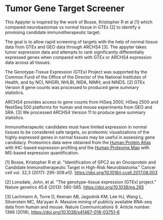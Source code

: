 # Tumor Gene Target Screener

This Appyter is inspired by the work of Bosse, Kristopher R et al [1] which compared neurobastomas vs normal tissue in GTEx [2] to identify a promising candidate immunotherapeutic target.

The goal is to allow rapid screening of targets with the help of normal tissue data from GTEx and GEO data through ARCHS4 [3]. The appyter takes tumor expression data and attempts to rank significantly differentially expressed genes when compared with with GTEx or ARCHS4 expression data across all tissues.

The Genotype-Tissue Expression (GTEx) Project was supported by the Common Fund of the Office of the Director of the National Institutes of Health, and by NCI, NHGRI, NHLBI, NIDA, NIMH, and NINDS. [2] GTEx Version 8 gene counts was processed to produced gene summary statistics.

ARCHS4 provides access to gene counts from HiSeq 2000, HiSeq 2500 and NextSeq 500 platforms for human and mouse experiments from GEO and SRA. [3] We processed ARCHS4 Version 11 to produce gene summary statistics.

Immunotherapeutic candidates must have limited expression in normal tissues to be considered safe targets, so proteomic visualizations of the highly expressed genes in normal tissues may be useful in assessing gene candidacy. Proteomics data were obtained from the [Human Protein Atlas](https://www.proteinatlas.org/about/download) with IHC-based expression profiling and the [Human Proteome Map](https://www.humanproteomemap.org/download.php) with MS-based expression quantification. 


[1] Bosse, Kristopher R et al. "Identification of GPC2 as an Oncoprotein and Candidate Immunotherapeutic Target in High-Risk Neuroblastoma." Cancer cell vol. 32,3 (2017): 295-309.e12. <https://doi.org/10.1016/j.ccell.2017.08.003>

[2] Lonsdale, John, et al. "The genotype-tissue expression (GTEx) project." Nature genetics 45.6 (2013): 580-585. <https://doi.org/10.1038/ng.265>

[3] Lachmann A, Torre D, Keenan AB, Jagodnik KM, Lee HJ, Wang L, Silverstein MC, Ma'ayan A. Massive mining of publicly available RNA-seq data from human and mouse. Nature Communications 9. Article number: 1366 (2018), <https://doi.org/10.1038/s41467-018-03751-6>
